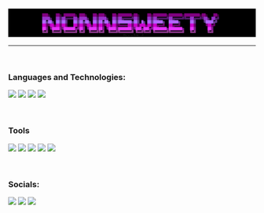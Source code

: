 ![Header](https://github.com/Fafnot/Fafnot/blob/main/WindowsTerminal_xUFV7rxoP5.png)

------------------------------------------------------------------------------------

<br />

### Languages and Technologies:
<img src="https://img.shields.io/badge/python-black?style=for-the-badge&logo=python&logoColor=blue&link= https://www.python.org/"> <img src="https://img.shields.io/badge/html-black?style=for-the-badge&logo=html5&logoColor=red&link=https://ru.wikipedia.org/wiki/HTML"> <img src="https://img.shields.io/badge/css-black?style=for-the-badge&logo=css3&logoColor=blue&link=https://ru.wikipedia.org/wiki/CSS"> <img src="https://img.shields.io/badge/figma-black?style=for-the-badge&logo=figma&logoColor=red&link=https://www.figma.com/">

<br />

### Tools
<img src="https://img.shields.io/badge/nvim-black?style=for-the-badge&logo=neovim&logoColor=green&link=https://neovim.io/"> <img src="https://img.shields.io/badge/vs code-black?style=for-the-badge&logoColor=blue&link=https://code.visualstudio.com/"> <img src="https://img.shields.io/badge/google-black?style=for-the-badge&logo=google&logoColor=red"> <img src="https://img.shields.io/badge/pycharm-black?style=for-the-badge&logo=pycharm&logoColor=green&link=https://www.jetbrains.com/pycharm/"> <img src="https://img.shields.io/badge/blender-black?style=for-the-badge&logo=blender&logoColor=orange&link=https://www.blender.org/">

<br />

### Socials:
<img src="https://img.shields.io/badge/discord-black?style=for-the-badge&logo=discord&logoColor=purple&link=https://discord.com/invite/SFcSqZatPa"> <img src="https://img.shields.io/badge/telegram-black?style=for-the-badge&logo=telegram&logoColor=blue&link=https://t.me/Trash_sweetyyy"> <img src="https://img.shields.io/badge/vkontakte-black?style=for-the-badge&logo=vk&logoColor=blue&link=https://vk.com/darmenov5"> 









